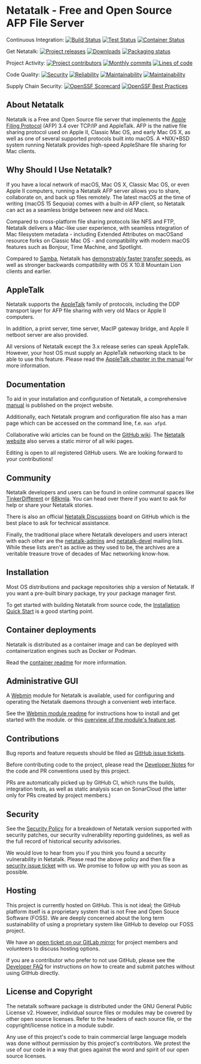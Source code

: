 # Netatalk - Free and Open Source AFP File Server

Continuous Integration:
[![Build Status](https://github.com/Netatalk/netatalk/actions/workflows/build.yml/badge.svg)](https://github.com/Netatalk/netatalk/actions/workflows/build.yml)
[![Test Status](https://github.com/Netatalk/netatalk/actions/workflows/test.yml/badge.svg)](https://github.com/Netatalk/netatalk/actions/workflows/test.yml)
[![Container Status](https://github.com/Netatalk/netatalk/actions/workflows/containers.yml/badge.svg)](https://github.com/Netatalk/netatalk/actions/workflows/containers.yml)

Get Netatalk:
[![Project releases](https://img.shields.io/github/release/Netatalk/netatalk)](https://github.com/Netatalk/netatalk/releases)
[![Downloads](https://img.shields.io/github/downloads/Netatalk/netatalk/total)](https://github.com/Netatalk/netatalk/releases)
[![Packaging status](https://repology.org/badge/tiny-repos/netatalk.svg)](https://repology.org/project/netatalk/versions)

Project Activity:
[![Project contributors](https://img.shields.io/github/contributors/Netatalk/netatalk)](https://github.com/Netatalk/netatalk/graphs/contributors)
[![Monthly commits](https://img.shields.io/github/commit-activity/m/Netatalk/netatalk)](https://github.com/Netatalk/netatalk/graphs/commit-activity)
[![Lines of code](https://sonarcloud.io/api/project_badges/measure?project=Netatalk_netatalk&metric=ncloc)](https://sonarcloud.io/project/overview?id=Netatalk_netatalk)

Code Quality:
[![Security](https://sonarcloud.io/api/project_badges/measure?project=Netatalk_netatalk&metric=security_rating)](https://sonarcloud.io/project/overview?id=Netatalk_netatalk)
[![Reliability](https://sonarcloud.io/api/project_badges/measure?project=Netatalk_netatalk&metric=reliability_rating)](https://sonarcloud.io/project/overview?id=Netatalk_netatalk)
[![Maintainability](https://sonarcloud.io/api/project_badges/measure?project=Netatalk_netatalk&metric=sqale_rating)](https://sonarcloud.io/project/overview?id=Netatalk_netatalk)
[![Maintainability](https://sonarcloud.io/api/project_badges/measure?project=Netatalk_netatalk&metric=duplicated_lines_density)](https://sonarcloud.io/project/overview?id=Netatalk_netatalk)

Supply Chain Security:
[![OpenSSF Scorecard](https://img.shields.io/ossf-scorecard/github.com/Netatalk/netatalk?label=openssf+scorecard&style=flat)](https://scorecard.dev/viewer/?uri=github.com/Netatalk/netatalk)
[![OpenSSF Best Practices](https://www.bestpractices.dev/projects/10806/badge)](https://www.bestpractices.dev/projects/10806)

## About Netatalk

Netatalk is a Free and Open Source file server that implements
the [Apple Filing Protocol](https://en.wikipedia.org/wiki/Apple_Filing_Protocol)
(AFP) 3.4 over TCP/IP and AppleTalk.
AFP is the native file sharing protocol used on Apple II, Classic Mac OS, and early Mac OS X,
as well as one of several supported protocols built into macOS.
A *NIX/*BSD system running Netatalk provides high-speed AppleShare file sharing for Mac clients.

## Why Should I Use Netatalk?

If you have a local network of macOS, Mac OS X, Classic Mac OS, or even Apple II computers,
running a Netatalk AFP server allows you to share, collaborate on, and back up files remotely.
The latest macOS at the time of writing (macOS 15 Sequoia) comes with a built-in AFP client,
so Netatalk can act as a seamless bridge between new and old Macs.

Compared to cross-platform file sharing protocols like NFS and FTP, Netatalk delivers a Mac-like user experience,
with seamless integration of Mac filesystem metadata - including Extended Attributes on macOSand resource forks
on Classic Mac OS - and compatibility with modern macOS features such as Bonjour, Time Machine, and Spotlight.

Compared to [Samba](https://www.samba.org/), Netatalk has [demonstrably faster transfer speeds](https://netatalk.io/docs/Benchmarks),
as well as stronger backwards compatibility with OS X 10.8 Mountain Lion clients and earlier.

## AppleTalk

Netatalk supports the [AppleTalk](https://en.wikipedia.org/wiki/AppleTalk) family of protocols,
including the DDP transport layer for AFP file sharing with very old Macs or Apple II computers.

In addition, a print server, time server, MacIP gateway bridge, and Apple II netboot server
are also provided.

All versions of Netatalk except the 3.x release series can speak AppleTalk.
However, your host OS must supply an AppleTalk networking stack to be able to use this feature.
Please read the [AppleTalk chapter in the manual](https://netatalk.io/manual/en/AppleTalk) for more information.

## Documentation

To aid in your installation and configuration of Netatalk, a comprehensive [manual](https://netatalk.io/manual/en/)
is published on the project website.

Additionally, each Netatalk program and configuration file also has a man page
which can be accessed on the command line, f.e. `man afpd`.

Collaborative wiki articles can be found on the [GitHub wiki](https://github.com/Netatalk/netatalk/wiki).
The [Netatalk website](https://netatalk.io/docs) also serves a static mirror of all wiki pages.

Editing is open to all registered GitHub users.
We are looking forward to your contributions!

## Community

Netatalk developers and users can be found in online communal spaces like [TinkerDifferent](https://tinkerdifferent.com/)
or [68kmla](https://68kmla.org/).
You can head over there if you want to ask for help or share your Netatalk stories.

There is also an official [Netatalk Discussions](https://github.com/Netatalk/netatalk/discussions) board
on GitHub which is the best place to ask for technical assistance.

Finally, the traditional place where Netatalk developers and users interact with each other
are the [netatalk-admins](https://sourceforge.net/p/netatalk/mailman/netatalk-admins/)
and [netatalk-devel](https://sourceforge.net/p/netatalk/mailman/netatalk-devel/) mailing lists.
While these lists aren't as active as they used to be,
the archives are a veritable treasure trove of decades of Mac networking know-how.

## Installation

Most OS distributions and package repositories ship a version of Netatalk.
If you want a pre-built binary package, try your package manager first.

To get started with building Netatalk from source code, the
[Installation Quick Start](https://netatalk.io/install)
is a good starting point.

## Container deployments

Netatalk is distributed as a container image
and can be deployed with containerization engines such as Docker or Podman.

Read the [container readme](https://netatalk.io/docker) for more information.

## Administrative GUI

A [Webmin](https://webmin.com/) module for Netatalk is available,
used for configuring and operating the Netatalk daemons through a convenient web interface.

See the [Webmin module readme](https://github.com/Netatalk/netatalk/blob/main/contrib/webmin_module/README.md)
for instructions how to install and get started with the module.
or this [overview of the module's feature set](https://netatalk.io/docs/Webmin-Module).

## Contributions

Bug reports and feature requests should be filed as [GitHub issue tickets](https://github.com/Netatalk/netatalk/issues).

Before contributing code to the project, please read the [Developer Notes](https://netatalk.io/docs/Developer-Notes)
for the code and PR conventions used by this project.

PRs are automatically picked up by GitHub CI, which runs the builds, integration tests,
as well as static analysis scan on SonarCloud (the latter only for PRs created by project members.)

## Security

See the [Security Policy](https://netatalk.io/security) for a breakdown of Netatalk version supported with security patches,
our security vulnerability reporting guidelines, as well as the full record of historical security advisories.

We would love to hear from you if you think you found a security vulnerability in Netatalk.
Please read the above policy and then file a
[security issue ticket](https://github.com/Netatalk/netatalk/security/advisories/new) with us.
We promise to follow up with you as soon as possible.

## Hosting

This project is currently hosted on GitHub. This is not ideal;
the GitHub platform itself is a proprietary system that is not Free and Open Souce Software (FOSS).
We are deeply concerned about the long term sustainability
of using a proprietary system like GitHub to develop our FOSS project.

We have an [open ticket on our GitLab mirror](https://gitlab.com/netatalk-team/netatalk/-/issues/1)
for project members and volunteers to discuss hosting options.

If you are a contributor who prefer to not use GitHub, please see the [Developer FAQ](https://netatalk.io/docs/Developer-FAQ)
for instructions on how to create and submit patches without using GitHub directly.

## License and Copyright

The netatalk software package is distributed under the GNU General Public License v2.
However, individual source files or modules may be covered by other open source licenses.
Refer to the headers of each source file, or the copyright/license notice in a module subdir.

Any use of this project's code to train commercial large language models
was done without permission by this project's contributors.
We protest the use of our code in a way that goes against the word and spirit of our open source licenses.
